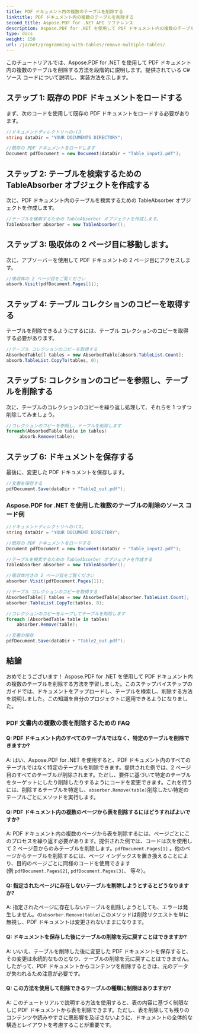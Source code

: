 ```yaml
---
title: PDF ドキュメント内の複数のテーブルを削除する
linktitle: PDF ドキュメント内の複数のテーブルを削除する
second_title: Aspose.PDF for .NET API リファレンス
description: Aspose.PDF for .NET を使用して PDF ドキュメント内の複数のテーブルを削除する方法を学びます。
type: docs
weight: 150
url: /ja/net/programming-with-tables/remove-multiple-tables/
---
```

このチュートリアルでは、Aspose.PDF for .NET を使用して PDF ドキュメント内の複数のテーブルを削除する方法を段階的に説明します。提供されている C# ソース コードについて説明し、実装方法を示します。

## ステップ 1: 既存の PDF ドキュメントをロードする
まず、次のコードを使用して既存の PDF ドキュメントをロードする必要があります。

```csharp
//ドキュメントディレクトリへのパス
string dataDir = "YOUR DOCUMENTS DIRECTORY";

//既存の PDF ドキュメントをロードします
Document pdfDocument = new Document(dataDir + "Table_input2.pdf");
```

## ステップ 2: テーブルを検索するための TableAbsorber オブジェクトを作成する
次に、PDF ドキュメント内のテーブルを検索するための TableAbsorber オブジェクトを作成します。

```csharp
//テーブルを検索するための TableAbsorber オブジェクトを作成します。
TableAbsorber absorber = new TableAbsorber();
```

## ステップ 3: 吸収体の 2 ページ目に移動します。
次に、アブソーバーを使用して PDF ドキュメントの 2 ページ目にアクセスします。

```csharp
//吸収体の 2 ページ目をご覧ください
absorb.Visit(pdfDocument.Pages[1]);
```

## ステップ 4: テーブル コレクションのコピーを取得する
テーブルを削除できるようにするには、テーブル コレクションのコピーを取得する必要があります。

```csharp
//テーブル コレクションのコピーを取得する
AbsorbedTable[] tables = new AbsorbedTable[absorb.TableList.Count];
absorb.TableList.CopyTo(tables, 0);
```

## ステップ 5: コレクションのコピーを参照し、テーブルを削除する
次に、テーブルのコレクションのコピーを繰り返し処理して、それらを 1 つずつ削除してみましょう。

```csharp
//コレクションのコピーを参照し、テーブルを削除します
foreach(AbsorbedTable table in tables)
     absorb.Remove(table);
```

## ステップ 6: ドキュメントを保存する
最後に、変更した PDF ドキュメントを保存します。

```csharp
//文書を保存する
pdfDocument.Save(dataDir + "Table2_out.pdf");
```

### Aspose.PDF for .NET を使用した複数のテーブルの削除のソース コード例

```csharp
//ドキュメントディレクトリへのパス。
string dataDir = "YOUR DOCUMENT DIRECTORY";

//既存の PDF ドキュメントをロードする
Document pdfDocument = new Document(dataDir + "Table_input2.pdf");

//テーブルを検索するための TableAbsorber オブジェクトを作成する
TableAbsorber absorber = new TableAbsorber();

//吸収体付きの 2 ページ目をご覧ください
absorber.Visit(pdfDocument.Pages[1]);

//テーブル コレクションのコピーを取得する
AbsorbedTable[] tables = new AbsorbedTable[absorber.TableList.Count];
absorber.TableList.CopyTo(tables, 0);

//コレクションのコピーをループしてテーブルを削除します
foreach (AbsorbedTable table in tables)
	absorber.Remove(table);

//文書の保存
pdfDocument.Save(dataDir + "Table2_out.pdf");
```

## 結論
おめでとうございます！ Aspose.PDF for .NET を使用して PDF ドキュメント内の複数のテーブルを削除する方法を学習しました。このステップバイステップのガイドでは、ドキュメントをアップロードし、テーブルを検索し、削除する方法を説明しました。この知識を自分のプロジェクトに適用できるようになりました。

### PDF 文書内の複数の表を削除するための FAQ

#### Q: PDF ドキュメント内のすべてのテーブルではなく、特定のテーブルを削除できますか?

A: はい、Aspose.PDF for .NET を使用すると、PDF ドキュメント内のすべてのテーブルではなく特定のテーブルを削除できます。提供された例では、2 ページ目のすべてのテーブルが削除されます。ただし、要件に基づいて特定のテーブルをターゲットにしたり削除したりするようにコードを変更できます。これを行うには、削除するテーブルを特定し、`absorber.Remove(table)`削除したい特定のテーブルごとにメソッドを実行します。

#### Q: PDF ドキュメント内の複数のページから表を削除するにはどうすればよいですか?

 A: PDF ドキュメント内の複数のページから表を削除するには、ページごとにこのプロセスを繰り返す必要があります。提供された例では、コードは次を使用して 2 ページ目からのみテーブルを削除します。`pdfDocument.Pages[1]` 。他のページからテーブルを削除するには、ページ インデックスを置き換えることにより、目的のページごとに同様のコードを使用できます (例:`pdfDocument.Pages[2]`, `pdfDocument.Pages[3]`、 等々）。

#### Q: 指定されたページに存在しないテーブルを削除しようとするとどうなりますか?

A: 指定されたページに存在しないテーブルを削除しようとしても、エラーは発生しません。の`absorber.Remove(table)`このメソッドは削除リクエストを単に無視し、PDF ドキュメントは変更されないままになります。

#### Q: ドキュメントを保存した後にテーブルの削除を元に戻すことはできますか?

A: いいえ、テーブルを削除した後に変更した PDF ドキュメントを保存すると、その変更は永続的なものとなり、テーブルの削除を元に戻すことはできません。したがって、PDF ドキュメントからコンテンツを削除するときは、元のデータが失われるため注意が必要です。

#### Q: この方法を使用して削除できるテーブルの種類に制限はありますか?

A: このチュートリアルで説明する方法を使用すると、表の内容に基づく制限なしに PDF ドキュメントから表を削除できます。ただし、表を削除しても残りのコンテンツや読みやすさに悪影響を及ぼさないように、ドキュメントの全体的な構造とレイアウトを考慮することが重要です。